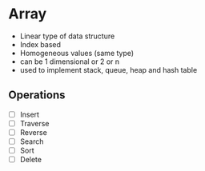 # Array
- Linear type of data structure
- Index based
- Homogeneous values (same type)
- can be 1 dimensional or 2 or n
- used to implement stack, queue, heap and hash table

## Operations
- [ ] Insert
- [ ] Traverse
- [ ] Reverse
- [ ] Search
- [ ] Sort
- [ ] Delete

